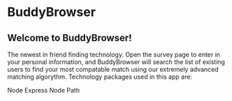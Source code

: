 # BuddyBrowser
<h2>Welcome to BuddyBrowser!</h2> The newest in friend finding technology. Open the survey page to enter in your personal information, and BuddyBrowser will search the list of existing users to find your most compatable match using our extremely advanced matching algorythm. 
Technology packages used in this app are:

Node Express
Node Path
